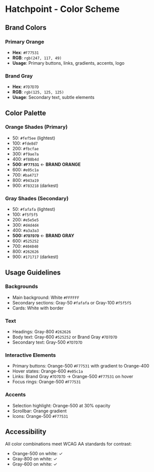 # Hatchpoint - Color Scheme

## Brand Colors

### Primary Orange
- **Hex**: `#F77531`
- **RGB**: `rgb(247, 117, 49)`
- **Usage**: Primary buttons, links, gradients, accents, logo

### Brand Gray
- **Hex**: `#7D7D7D`
- **RGB**: `rgb(125, 125, 125)`
- **Usage**: Secondary text, subtle elements

## Color Palette

### Orange Shades (Primary)
- 50: `#fef5ee` (lightest)
- 100: `#fde8d7`
- 200: `#fbcfae`
- 300: `#f9ae7a`
- 400: `#f88b4d`
- **500: `#F77531`** ← **BRAND ORANGE**
- 600: `#e05c1a`
- 700: `#ba4717`
- 800: `#943a19`
- 900: `#783218` (darkest)

### Gray Shades (Secondary)
- 50: `#fafafa` (lightest)
- 100: `#f5f5f5`
- 200: `#e5e5e5`
- 300: `#d4d4d4`
- 400: `#a3a3a3`
- **500: `#7D7D7D`** ← **BRAND GRAY**
- 600: `#525252`
- 700: `#404040`
- 800: `#262626`
- 900: `#171717` (darkest)

## Usage Guidelines

### Backgrounds
- Main background: White `#FFFFFF`
- Secondary sections: Gray-50 `#fafafa` or Gray-100 `#f5f5f5`
- Cards: White with border

### Text
- Headings: Gray-800 `#262626`
- Body text: Gray-600 `#525252` or Brand Gray `#7D7D7D`
- Secondary text: Gray-500 `#7D7D7D`

### Interactive Elements
- Primary buttons: Orange-500 `#F77531` with gradient to Orange-400
- Hover states: Orange-600 `#e05c1a`
- Links: Brand Gray `#7D7D7D` → Orange-500 `#F77531` on hover
- Focus rings: Orange-500 `#F77531`

### Accents
- Selection highlight: Orange-500 at 30% opacity
- Scrollbar: Orange gradient
- Icons: Orange-500 `#F77531`

## Accessibility

All color combinations meet WCAG AA standards for contrast:
- Orange-500 on white: ✓
- Gray-800 on white: ✓
- Gray-600 on white: ✓
